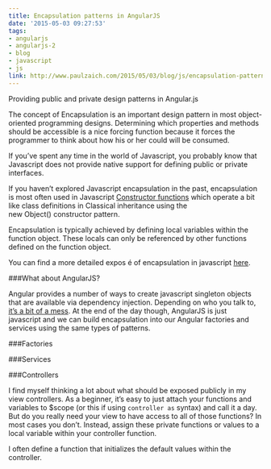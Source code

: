 ```yaml
---
title: Encapsulation patterns in AngularJS
date: '2015-05-03 09:27:53'
tags:
- angularjs
- angularjs-2
- blog
- javascript
- js
link: http://www.paulzaich.com/2015/05/03/blog/js/encapsulation-patterns-in-angularjs/
---
```


Providing public and private design patterns in Angular.js

The concept of Encapsulation is an important design pattern in most object-oriented programming designs. Determining which properties and methods should be accessible is a nice forcing function because it forces the programmer to think about how his or her could will be consumed.



If you’ve spent any time in the world of Javascript, you probably know that Javascript does not provide native support for defining public or private interfaces.



If you haven’t explored Javascript encapsulation in the past, encapsulation is most often used in Javascript 
[Constructor functions](https://developer.mozilla.org/en-US/docs/Web/JavaScript/Guide/Working_with_Objects) which operate a bit like class definitions in Classical inheritance using the new Object() constructor pattern.



Encapsulation is typically achieved by defining local variables within the function object. These locals can only be referenced by other functions defined on the function object.






You can find a more detailed expos
é of encapsulation in javascript 
[here](http://www.intertech.com/Blog/encapsulation-in-javascript/).


###What about AngularJS?


Angular provides a number of ways to create javascript singleton objects that are available via dependency injection. Depending on who you talk to, 
[it’s a bit of a mess](http://codeofrob.com/entries/you-have-ruined-javascript.html). At the end of the day though, AngularJS is just javascript and we can build encapsulation into our Angular factories and services using the same types of patterns.


###Factories






###Services






###Controllers




I find myself thinking a lot about what should be exposed publicly in my view controllers. As a beginner, it’s easy to just attach your functions and variables to $scope (or this if using `controller as` syntax) and call it a day. But do you really need your view to have access to all of those functions? In most cases you don’t. Instead, assign these private functions or values to a local variable within your controller function.



I often define a function that initializes the default values within the controller.
